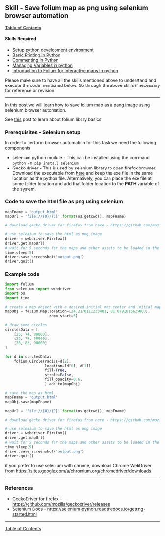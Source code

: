 ## Skill - Save folium map as png using selenium browser automation

[Table of Contents](https://nagasudhir.blogspot.com/2020/04/taming-python-table-of-contents.html)

#### Skills Required
* [Setup python development environment](https://nagasudhir.blogspot.com/2020/04/setup-python-development-environment_14.html)
* [Basic Printing in Python](https://nagasudhir.blogspot.com/2020/04/basic-printing-in-python.html)
* [Commenting in Python](https://nagasudhir.blogspot.com/2020/04/comments-in-python.html)
* [Managing Variables in python](https://nagasudhir.blogspot.com/2020/04/managing-variables-in-python.html)
* [Introduction to Folium for interactive maps in python](https://nagasudhir.blogspot.com/2021/07/introduction-to-folium-for-interactive.html)

Please make sure to have all the skills mentioned above to understand and execute the code mentioned below. Go through the above skills if necessary for reference or revision
<hr/>

In this post we will learn how to save folium map as a pang image using selenium browser automation.

 See [this](https://nagasudhir.blogspot.com/2021/07/introduction-to-folium-for-interactive.html) post to learn about folium libary basics

### Prerequisites - Selenium setup
In order to perform browser automation for this task we need the following components
* selenium python module - This can be installed using the command 
```python -m pip install selenium```
* Gecko driver - This is used by selenium library to open firefox browser. Download the executable from [here](https://github.com/mozilla/geckodriver/releases) and keep the exe file in the same location as the python file. 
Alternatively, you can place the exe file at some folder location and add that folder location to the **PATH** variable of the system.


### Code to save the html file as png using selenium
```python
mapFname = 'output.html'
mapUrl = 'file://{0}/{1}'.format(os.getcwd(), mapFname)

# download gecko driver for firefox from here - https://github.com/mozilla/geckodriver/releases

# use selenium to save the html as png image
driver = webdriver.Firefox()
driver.get(mapUrl)
# wait for 5 seconds for the maps and other assets to be loaded in the browser
time.sleep(5)
driver.save_screenshot('output.png')
driver.quit()
```

### Example code
```python
import folium
from selenium import webdriver
import os
import time

# create a map object with a desired initial map center and initial map zoom
mapObj = folium.Map(location=[24.2170111233401, 81.0791015625000],
                    zoom_start=5)

# draw some circles
circlesData = [
    [25, 74, 80000],
    [22, 79, 60000],
    [26, 82, 90000]
]

for d in circlesData:
    folium.Circle(radius=d[2],
                  location=[d[0], d[1]],
                  fill=True,
                  stroke=False,
                  fill_opacity=0.6,
                  ).add_to(mapObj)

# save the map as html
mapFname = 'output.html'
mapObj.save(mapFname)

mapUrl = 'file://{0}/{1}'.format(os.getcwd(), mapFname)

# download gecko driver for firefox from here - https://github.com/mozilla/geckodriver/releases

# use selenium to save the html as png image
driver = webdriver.Firefox()
driver.get(mapUrl)
# wait for 5 seconds for the maps and other assets to be loaded in the browser
time.sleep(5)
driver.save_screenshot('output.png')
driver.quit()
```

if you prefer to use selenium with chrome, download Chrome WebDriver from https://sites.google.com/a/chromium.org/chromedriver/downloads

<hr/>

### References
* GeckoDriver for firefox - https://github.com/mozilla/geckodriver/releases
* Selenium Docs - https://selenium-python.readthedocs.io/getting-started.html

<hr/>

[Table of Contents](https://nagasudhir.blogspot.com/2020/04/taming-python-table-of-contents.html)

<!--stackedit_data:
eyJoaXN0b3J5IjpbLTQxNDc5NDY2Miw5MzUyMjA1NTcsODg1MD
Q3MzQ4XX0=
-->
